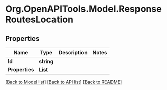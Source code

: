 # Org.OpenAPITools.Model.ResponseRoutesLocation

## Properties

Name | Type | Description | Notes
------------ | ------------- | ------------- | -------------
**Id** | **string** |  | 
**Properties** | [**List<ResponseRoutesProperties>**](ResponseRoutesProperties.md) |  | 

[[Back to Model list]](../README.md#documentation-for-models) [[Back to API list]](../README.md#documentation-for-api-endpoints) [[Back to README]](../README.md)

